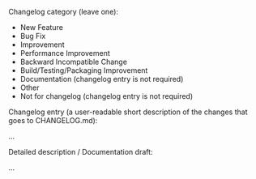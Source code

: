 Changelog category (leave one):
- New Feature
- Bug Fix
- Improvement
- Performance Improvement
- Backward Incompatible Change
- Build/Testing/Packaging Improvement
- Documentation (changelog entry is not required)
- Other
- Not for changelog (changelog entry is not required)


Changelog entry (a user-readable short description of the changes that goes to CHANGELOG.md):

...


Detailed description / Documentation draft:

...
